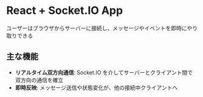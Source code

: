# React + Socket.IO App

ユーザーはブラウザからサーバーに接続し、メッセージやイベントを即時にやり取りできる

## 主な機能

- **リアルタイム双方向通信**: Socket.IO を介してサーバーとクライアント間で双方向の通信を確立
- **即時反映**: メッセージ送信や状態変化が、他の接続中クライアントへ

